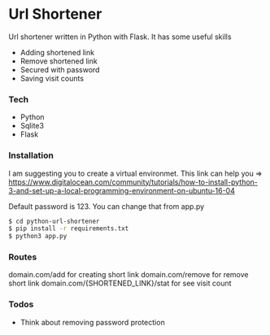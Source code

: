 # Url Shortener

Url shortener written in Python with Flask. It has some useful skills

  - Adding shortened link
  - Remove shortened link
  - Secured with password
  - Saving visit counts
 
### Tech
* Python
* Sqlite3
* Flask


### Installation

I am suggesting you to create a virtual environmet.
This link can help you => https://www.digitalocean.com/community/tutorials/how-to-install-python-3-and-set-up-a-local-programming-environment-on-ubuntu-16-04

Default password is 123. You can change that from app.py

```sh
$ cd python-url-shortener
$ pip install -r requirements.txt 
$ python3 app.py
```

### Routes

domain.com/add for creating short link
domain.com/remove for remove short link
domain.com/{SHORTENED_LINK}/stat for see visit count

### Todos

 - Think about removing password protection
